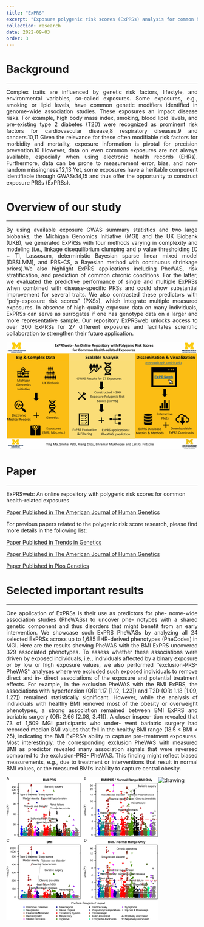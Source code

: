 ```yaml
---
title: "ExPRS"
excerpt: "Exposure polygenic risk scores (ExPRSs) analysis for common health-related exposures in two large biobanks <br/><img src='/images/ExPRSWeb_AJHG_2022_logo.jpg' width='200'>"
collection: research
date: 2022-09-03
order: 3
---
```


# Background
------
<p style="text-align: justify">
Complex traits are influenced by genetic risk factors, lifestyle, and environmental variables, so-called exposures. Some exposures, e.g., smoking or lipid levels, have common genetic modifiers identified in genome-wide association studies. These exposures an impact disease risks. For example, high body mass index, smoking, blood lipid levels, and pre-existing type 2 diabetes (T2D) were recognized as prominent risk factors for cardiovascular disease,8 respiratory diseases,9 and cancers.10,11 Given the relevance for these often modifiable risk factors for morbidity and mortality, exposure information is pivotal for precision prevention.10 However, data on even common exposures are not always available, especially when using electronic health records (EHRs). Furthermore, data can be prone to measurement error, bias, and non-random missingness.12,13 Yet, some exposures have a heritable component identifiable through GWASs14,15 and thus offer the opportunity to construct exposure PRSs (ExPRSs).
</p>

# Overview of our study 
------
<p style="text-align: justify">
By using available exposure GWAS summary statistics and two large biobanks, the Michigan Genomics Initiative (MGI) and the UK Biobank (UKB), we generated ExPRSs with four methods varying in complexity and modeling (i.e., linkage disequilibrium clumping and p value thresholding [C + T], Lassosum, deterministic Bayesian sparse linear mixed model [DBSLMM], and PRS-CS, a Bayesian method with continuous shrinkage priors).We also highlight ExPRS applications including PheWAS, risk stratification, and prediction of common chronic conditions. For the latter, we evaluated the predictive performance of single and multiple ExPRSs when combined with disease-specific PRSs and could show substantial improvement for several traits. We also contrasted these predictors with “poly-exposure risk scores” (PXSs), which integrate multiple measured exposures. In absence of high-quality exposure data on many individuals, ExPRSs can serve as surrogates if one has genotype data on a larger and more representative sample. Our repository ExPRSweb unlocks access to over 300 ExPRSs for 27 different exposures and facilitates scientific collaboration to strengthen their future application.
</p>
<div style="text-align: center;">
  <img src="/images/ExPRSWeb_AJHG_2022.jpg" alt="drawing" width="500"/>
</div>


# Paper
------
ExPRSweb: An online repository with polygenic risk scores for common health-related exposures

[Paper Published in The American Journal of Human Genetics](https://www.cell.com/ajhg/fulltext/S0002-9297(22)00404-9)

For previous papers related to the polygenic risk score research, please find more details in the following list:

[Paper Published in Trends in Genetics](https://www.cell.com/trends/genetics/fulltext/S0168-9525(21)00145-1)

[Paper Published in The American Journal of Human Genetics](https://www.cell.com/ajhg/pdf/S0002-9297(20)30320-7.pdf)

[Paper Published in Plos Genetics](https://journals.plos.org/plosgenetics/article?id=10.1371/journal.pgen.1009670)

# Selected important results
------
<p style="text-align: justify">
One application of ExPRSs is their use as predictors for phe- nome-wide association studies (PheWASs) to uncover phe- notypes with a shared genetic component and thus disorders that might benefit from an early intervention. We showcase such ExPRS PheWASs by analyzing all 24 selected ExPRSs across up to 1,685 EHR-derived phenotypes (PheCodes) in MGI. Here are the results showing PheWAS with the BMI ExPRS uncovered 329 associated phenotypes. To assess whether these associations were driven by exposed individuals, i.e., individuals affected by a binary exposure or by low or high exposure values, we also performed ‘‘exclusion-PRS-PheWAS’’ analyses where we excluded such exposed individuals to remove direct and in- direct associations of the exposure and potential treatment effects. For example, in the exclusion PheWAS with the BMI ExPRS, the associations with hypertension (OR: 1.17 [1.12, 1.23]) and T2D (OR: 1.18 [1.09, 1.27]) remained statistically significant. However, while the analysis of individuals with healthy BMI removed most of the obesity or overweight phenotypes, a strong association remained between BMI ExPRS and bariatric surgery (OR: 2.66 [2.08, 3.41]). A closer inspec- tion revealed that 73 of 1,509 MGI participants who under- went bariatric surgery had recorded median BMI values that fell in the healthy BMI range (18.5 < BMI < 25), indicating the BMI ExPRS’s ability to capture pre-treatment exposures. Most interestingly, the corresponding exclusion PheWAS with measured BMI as predictor revealed many association signals that were reversed compared to the exclusion-PRS- PheWAS. This finding might reflect biased measurements, e.g., due to treatment or interventions that result in normal BMI values, or the measured BMI’s inability to capture central obesity.
</p>
<div style="display: flex; justify-content: center;">
  <img src="/images/ExPRSWeb_AJHG_2022_Figure4.jpg" alt="drawing" width="400"/>
  <img src="/images/ExPRSWeb_AJHG_2022_Figure5.jpg" alt="drawing" width="400"/>
</div>


